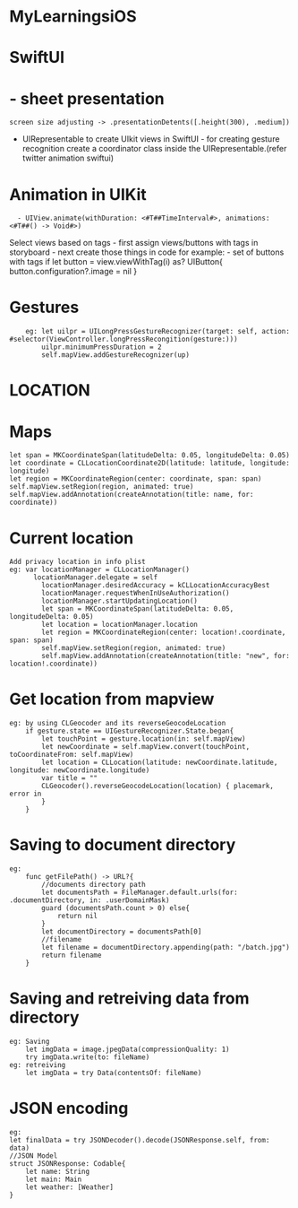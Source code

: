 # MyLearningsiOS

# SwiftUI

# - sheet presentation
    screen size adjusting -> .presentationDetents([.height(300), .medium])
- UIRepresentable to create UIkit views in SwiftUI
      - for creating gesture recognition create a coordinator class inside the UIRepresentable.(refer twitter animation swiftui)

 # Animation in UIKit
      - UIView.animate(withDuration: <#T##TimeInterval#>, animations: <#T##() -> Void#>)

  Select views based on tags
      - first assign views/buttons with tags in storyboard
      - next create those things in code
          for example: - set of buttons with tags
                          if let button = view.viewWithTag(i) as? UIButton{
                                button.configuration?.image = nil
                            }

# Gestures
        eg: let uilpr = UILongPressGestureRecognizer(target: self, action: #selector(ViewController.longPressRecongition(gesture:)))
            uilpr.minimumPressDuration = 2
            self.mapView.addGestureRecognizer(up)

# LOCATION

# Maps
    let span = MKCoordinateSpan(latitudeDelta: 0.05, longitudeDelta: 0.05)
    let coordinate = CLLocationCoordinate2D(latitude: latitude, longitude: longitude)
    let region = MKCoordinateRegion(center: coordinate, span: span)
    self.mapView.setRegion(region, animated: true)
    self.mapView.addAnnotation(createAnnotation(title: name, for: coordinate))   

# Current location
    Add privacy location in info plist
    eg: var locationManager = CLLocationManager()
          locationManager.delegate = self
            locationManager.desiredAccuracy = kCLLocationAccuracyBest
            locationManager.requestWhenInUseAuthorization()
            locationManager.startUpdatingLocation()
            let span = MKCoordinateSpan(latitudeDelta: 0.05, longitudeDelta: 0.05)
            let location = locationManager.location
            let region = MKCoordinateRegion(center: location!.coordinate, span: span)
            self.mapView.setRegion(region, animated: true)
            self.mapView.addAnnotation(createAnnotation(title: "new", for: location!.coordinate))

# Get location from mapview 

    eg: by using CLGeocoder and its reverseGeocodeLocation
        if gesture.state == UIGestureRecognizer.State.began{
            let touchPoint = gesture.location(in: self.mapView)
            let newCoordinate = self.mapView.convert(touchPoint, toCoordinateFrom: self.mapView)
            let location = CLLocation(latitude: newCoordinate.latitude, longitude: newCoordinate.longitude)
            var title = ""
            CLGeocoder().reverseGeocodeLocation(location) { placemark, error in
            }
        }

    
# Saving to document directory
    eg:
        func getFilePath() -> URL?{
            //documents directory path
            let documentsPath = FileManager.default.urls(for: .documentDirectory, in: .userDomainMask)
            guard (documentsPath.count > 0) else{
                return nil
            }
            let documentDirectory = documentsPath[0]
            //filename
            let filename = documentDirectory.appending(path: "/batch.jpg")
            return filename
        }

# Saving and retreiving data from directory
    eg: Saving
        let imgData = image.jpegData(compressionQuality: 1)
        try imgData.write(to: fileName)
    eg: retreiving
        let imgData = try Data(contentsOf: fileName)

# JSON encoding
    eg:
    let finalData = try JSONDecoder().decode(JSONResponse.self, from: data)
    //JSON Model
    struct JSONResponse: Codable{
        let name: String
        let main: Main
        let weather: [Weather]
    }